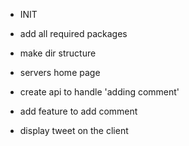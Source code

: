 - INIT
- add all required packages
- make dir structure

- servers home page
- create api to handle 'adding comment'
- add feature to add comment
- display tweet on the client
